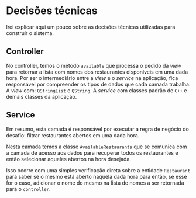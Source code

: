 # Decisões técnicas

Irei explicar aqui um pouco sobre as decisões técnicas utilizadas para construir o sistema.

## Controller

No controller, temos o método `available` que processa o pedido da _view_ para retornar a lista com nomes dos restaurantes disponíveis em uma dada hora. Por ser o intermediário entre a _view_ e o _service_ na aplicação, fica responsável por compreender os tipos de dados que cada camada trabalha. A _view_ com: `QStringList` e `QString`. A _service_ com classes padrão de `C++` e demais classes da aplicação.

## Service

Em resumo, esta camada é responsável por executar a regra de negócio do desafio: filtrar restaurantes abertos em uma dada hora.

Nesta camada temos a classe `AvailableRestaurants` que se comunica com a camada de acesso aos dados para recuperar todos os restaurantes e então selecionar aqueles abertos na hora desejada.

Isso ocorre com uma simples verificação direta sobre a entidade `Restaurant` para saber se o mesmo está aberto naquela dada hora para então, se esse for o caso, adicionar o nome do mesmo na lista de nomes a ser retornada para o `controller`.